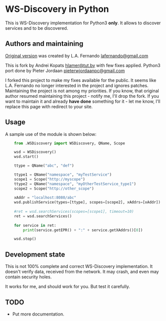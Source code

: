 WS-Discovery in Python
======================
This is WS-Discovery implementation for Python3 **only**.
It allows to discover services and to be discovered.

Authors and maintaining
-----------------------
[Original version](http://code.google.com/p/python-ws-discovery/) was created by L.A. Fernando <lafernando@gmail.com>

This is fork by Andrei Kopats <hlamer@tut.by> with few fixes applied. Python3 port done by Pieter Jordaan <pieterwjordaanpc@gmail.com>

I forked this project to make my fixes available for the public. It seems like L.A. Fernando no longer interested in the project and ignores patches.
Maintaining the project is not among my priorities. If you know, that original author resumed maintaining this project - notify me, I'll drop the fork. If you want to maintain it and already **have done** something for it - let me know, I'll replace this page with redirect to your site.

Usage
-----

A sample use of the module is shown below:
```python
    from .WSDiscovery import WSDiscovery, QName, Scope

    wsd = WSDiscovery()
    wsd.start()

    ttype = QName("abc", "def")

    ttype1 = QName("namespace", "myTestService")
    scope1 = Scope("http://myscope")
    ttype2 = QName("namespace", "myOtherTestService_type1")
    scope2 = Scope("http://other_scope")
    
    xAddr = "localhost:8080/abc"
    wsd.publishService(types=[ttype], scopes=[scope2], xAddrs=[xAddr])
    
    #ret = wsd.searchServices(scopes=[scope1], timeout=10)
    ret = wsd.searchServices()
    
    for service in ret:
        print(service.getEPR() + ":" + service.getXAddrs()[0])

    wsd.stop()
```

Development state
-----------------
This is not 100% complete and correct WS-Discovery implementation. It doesn't verify data, received from the network. It may crash, and even may contain security holes. 

It works for me, and should work for you. But test it carefully.

TODO
----

* Put more documentation.
